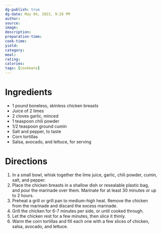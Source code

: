 ```yaml
---
dg-publish: true
dg-date: May 04, 2023, 9:28 PM
author: 
source: 
image:
description: 
preparation-time:
cook-time:
yield: 
category: 
meal: 
rating: 
calories: 
tags: [cookmate]
---
```



# Ingredients

-   1 pound boneless, skinless chicken breasts
-   Juice of 2 limes
-   2 cloves garlic, minced
-   1 teaspoon chili powder
-   1/2 teaspoon ground cumin
-   Salt and pepper, to taste
-   Corn tortillas
-   Salsa, avocado, and lettuce, for serving

# Directions

1) In a small bowl, whisk together the lime juice, garlic, chili powder, cumin, salt, and pepper.
2) Place the chicken breasts in a shallow dish or resealable plastic bag, and pour the marinade over them. Marinate for at least 30 minutes or up to 2 hours.
3) Preheat a grill or grill pan to medium-high heat. Remove the chicken from the marinade and discard the excess marinade.
4) Grill the chicken for 6-7 minutes per side, or until cooked through.
5) Let the chicken rest for a few minutes, then slice it thinly.
6) Warm the corn tortillas and fill each one with a few slices of chicken, salsa, avocado, and lettuce.